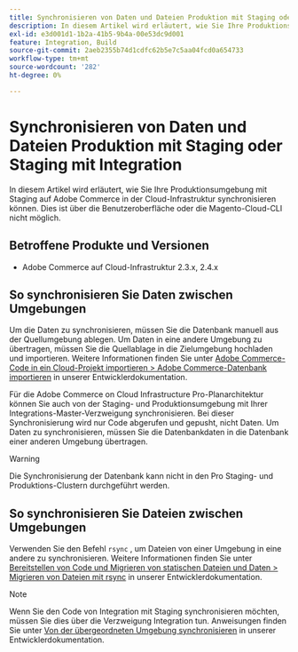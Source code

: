```yaml
---
title: Synchronisieren von Daten und Dateien Produktion mit Staging oder Staging mit Integration
description: In diesem Artikel wird erläutert, wie Sie Ihre Produktionsumgebung mit Staging auf Adobe Commerce in der Cloud-Infrastruktur synchronisieren können. Dies ist nicht möglich.
exl-id: e3d001d1-1b2a-41b5-9b4a-00e53dc9d001
feature: Integration, Build
source-git-commit: 2aeb2355b74d1cdfc62b5e7c5aa04fcd0a654733
workflow-type: tm+mt
source-wordcount: '282'
ht-degree: 0%

---
```


# Synchronisieren von Daten und Dateien Produktion mit Staging oder Staging mit Integration

In diesem Artikel wird erläutert, wie Sie Ihre Produktionsumgebung mit Staging auf Adobe Commerce in der Cloud-Infrastruktur synchronisieren können. Dies ist über die Benutzeroberfläche oder die Magento-Cloud-CLI nicht möglich.

## Betroffene Produkte und Versionen

* Adobe Commerce auf Cloud-Infrastruktur 2.3.x, 2.4.x

## So synchronisieren Sie Daten zwischen Umgebungen

Um die Daten zu synchronisieren, müssen Sie die Datenbank manuell aus der Quellumgebung ablegen. Um Daten in eine andere Umgebung zu übertragen, müssen Sie die Quellablage in die Zielumgebung hochladen und importieren. Weitere Informationen finden Sie unter [Adobe Commerce-Code in ein Cloud-Projekt importieren > Adobe Commerce-Datenbank importieren](https://experienceleague.adobe.com/en/docs/commerce-cloud-service/user-guide/develop/deploy/staging-production) in unserer Entwicklerdokumentation.

Für die Adobe Commerce on Cloud Infrastructure Pro-Planarchitektur können Sie auch von der Staging- und Produktionsumgebung mit Ihrer Integrations-Master-Verzweigung synchronisieren. Bei dieser Synchronisierung wird nur Code abgerufen und gepusht, nicht Daten. Um Daten zu synchronisieren, müssen Sie die Datenbankdaten in die Datenbank einer anderen Umgebung übertragen.

>[!WARNING]
>
>Die Synchronisierung der Datenbank kann nicht in den Pro Staging- und Produktions-Clustern durchgeführt werden.

## So synchronisieren Sie Dateien zwischen Umgebungen

Verwenden Sie den Befehl `rsync` , um Dateien von einer Umgebung in eine andere zu synchronisieren. Weitere Informationen finden Sie unter [Bereitstellen von Code und Migrieren von statischen Dateien und Daten > Migrieren von Dateien mit rsync](https://experienceleague.adobe.com/en/docs/commerce-cloud-service/user-guide/develop/deploy/staging-production#migrate-files-using-rsync) in unserer Entwicklerdokumentation.

>[!NOTE]
>
>Wenn Sie den Code von Integration mit Staging synchronisieren möchten, müssen Sie dies über die Verzweigung Integration tun. Anweisungen finden Sie unter [Von der übergeordneten Umgebung synchronisieren](/docs/commerce-cloud-service/user-guide/project/console-branches.html#sync-an-environment) in unserer Entwicklerdokumentation.
